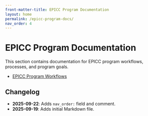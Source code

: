```yaml
---
front-matter-title: EPICC Program Documentation
layout: home
permalink: /epicc-program-docs/
nav_order: 4
---
```


<!-- Folder-level landing page for doc/programs/epicc-program-docs/ -->

# EPICC Program Documentation

This section contains documentation for EPICC program workflows, processes, and program goals.

- [EPICC Program Workflows]({{site.baseurl}}/epicc-workflows/)

## Changelog

- **2025-09-22**: Adds `nav_order:` field and comment.
- **2025-09-19**: Adds initial Markdown file.
